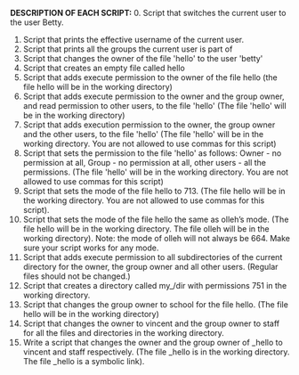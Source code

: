 **DESCRIPTION OF EACH SCRIPT:**
0. Script that switches the current user to the user Betty.
1. Script that prints the effective username of the current user.
2. Script that prints all the groups the current user is part of
3. Script that changes the owner of the file 'hello' to the user 'betty'
4. Script that creates an empty file called hello
5. Script that adds execute permission to the owner of the file hello (the file hello will be in the working directory)
6. Script that adds execute permission to the owner and the group owner, and read permission to other users, to the file 'hello' (The file 'hello' will be in the working directory)
7. Script that adds execution permission to the owner, the group owner and the other users, to the file 'hello' (The file 'hello' will be in the working directory. You are not allowed to use commas for this script)
8. Script that sets the permission to the file 'hello' as follows: Owner - no permission at all, Group - no permission at all, other users - all the permissions. (The file 'hello' will be in the working directory. You are not allowed to use commas for this script)
9. Script that sets the mode of the file hello to 713. (The file hello will be in the working directory. You are not allowed to use commas for this script).
10. Script that sets the mode of the file hello the same as olleh’s mode. (The file hello will be in the working directory. The file olleh will be in the working directory). Note: the mode of olleh will not always be 664. Make sure your script works for any mode.
11. Script that adds execute permission to all subdirectories of the current directory for the owner, the group owner and all other users. (Regular files should not be changed.)
12. Script that creates a directory called my_/dir with permissions 751 in the working directory.
13. Script that changes the group owner to school for the file hello. (The file hello will be in the working directory)
100. Script that changes the owner to vincent and the group owner to staff for all the files and directories in the working directory.
101. Write a script that changes the owner and the group owner of \_hello to vincent and staff respectively. (The file \_hello is in the working directory. The file \_hello is a symbolic link).
